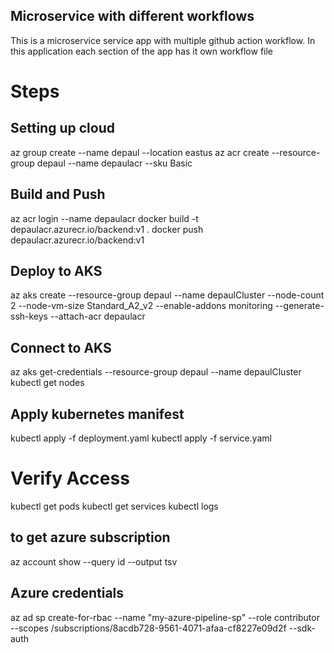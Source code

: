 ## Microservice with different workflows

This is a microservice service app with multiple github action workflow. In this application each section of the app has it own workflow file


# Steps

## Setting up cloud
az group create --name depaul --location eastus
az acr create --resource-group depaul --name depaulacr --sku Basic

## Build and Push 
az acr login --name depaulacr
docker build -t depaulacr.azurecr.io/backend:v1 .
docker push depaulacr.azurecr.io/backend:v1

## Deploy to AKS
az aks create --resource-group depaul --name depaulCluster --node-count 2 --node-vm-size Standard_A2_v2 --enable-addons monitoring --generate-ssh-keys --attach-acr depaulacr


## Connect to AKS
az aks get-credentials --resource-group depaul --name depaulCluster
kubectl get nodes


## Apply kubernetes manifest
kubectl apply -f deployment.yaml
kubectl apply -f service.yaml

# Verify Access
kubectl get pods
kubectl get services
kubectl logs <pod-name> 




## to get azure subscription
az account show --query id --output tsv

## Azure credentials

az ad sp create-for-rbac --name "my-azure-pipeline-sp" --role contributor --scopes /subscriptions/8acdb728-9561-4071-afaa-cf8227e09d2f --sdk-auth
